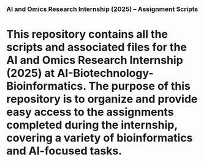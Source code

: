### AI and Omics Research Internship (2025) – Assignment Scripts

# This repository contains all the scripts and associated files for the AI and Omics Research Internship (2025) at AI-Biotechnology-Bioinformatics. The purpose of this repository is to organize and provide easy access to the assignments completed during the internship, covering a variety of bioinformatics and AI-focused tasks.
